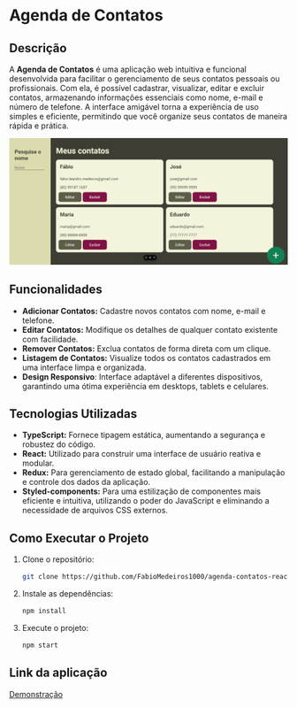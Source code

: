 # Agenda de Contatos

## Descrição
A **Agenda de Contatos** é uma aplicação web intuitiva e funcional desenvolvida para facilitar o gerenciamento de seus contatos pessoais ou profissionais. Com ela, é possível cadastrar, visualizar, editar e excluir contatos, armazenando informações essenciais como nome, e-mail e número de telefone. A interface amigável torna a experiência de uso simples e eficiente, permitindo que você organize seus contatos de maneira rápida e prática.

![Agenda de contatos](./agenda-de-contatos.png)

## Funcionalidades
- **Adicionar Contatos:** Cadastre novos contatos com nome, e-mail e telefone.
- **Editar Contatos:** Modifique os detalhes de qualquer contato existente com facilidade.
- **Remover Contatos:** Exclua contatos de forma direta com um clique.
- **Listagem de Contatos:** Visualize todos os contatos cadastrados em uma interface limpa e organizada.
- **Design Responsivo**: Interface adaptável a diferentes dispositivos, garantindo uma ótima experiência em desktops, tablets e celulares.

## Tecnologias Utilizadas
- **TypeScript:** Fornece tipagem estática, aumentando a segurança e robustez do código.
- **React:** Utilizado para construir uma interface de usuário reativa e modular.
- **Redux:** Para gerenciamento de estado global, facilitando a manipulação e controle dos dados da aplicação.
- **Styled-components:** Para uma estilização de componentes mais eficiente e intuitiva, utilizando o poder do JavaScript e eliminando a necessidade de arquivos CSS externos.

## Como Executar o Projeto
1. Clone o repositório:
   ```bash
   git clone https://github.com/FabioMedeiros1000/agenda-contatos-react.git
   ```
2. Instale as dependências:
   ```bash
   npm install
   ```
3. Execute o projeto:
   ```bash
   npm start
   ```

## Link da aplicação
[Demonstração](https://agenda-contatos-react-tau.vercel.app/)
